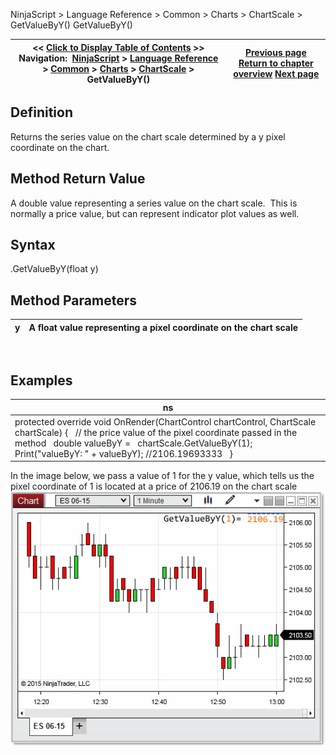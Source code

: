 ﻿
NinjaScript > Language Reference > Common > Charts > ChartScale > GetValueByY()
GetValueByY()

| << [Click to Display Table of Contents](getvaluebyy.md) >> **Navigation:**     [NinjaScript](ninjascript-1.md) > [Language Reference](language_reference_wip-1.md) > [Common](common-1.md) > [Charts](chart-1.md) > [ChartScale](chartscale-1.md) > GetValueByY() | [Previous page](getpixelsfordistance-1.md) [Return to chapter overview](chartscale-1.md) [Next page](getvaluebyywpf-1.md) |
| --- | --- |

## Definition
Returns the series value on the chart scale determined by a y pixel coordinate on the chart.
 
## Method Return Value
A double value representing a series value on the chart scale.  This is normally a price value, but can represent indicator plot values as well.
## 
## Syntax
<chartScale>.GetValueByY(float y)
## 
## Method Parameters
| y | A float value representing a pixel coordinate on the chart scale |
| --- | --- |

 
## 
## Examples
| ns |
| --- |
| protected override void OnRender(ChartControl chartControl, ChartScale chartScale) {    // the price value of the pixel coordinate passed in the method    double valueByY =   chartScale.GetValueByY(1);      Print("valueByY: " + valueByY); //2106.19693333    } |

In the image below, we pass a value of 1 for the y value, which tells us the pixel coordinate of 1 is located at a price of 2106.19 on the chart scale
 
![getvaluebyY](getvaluebyy.png)
